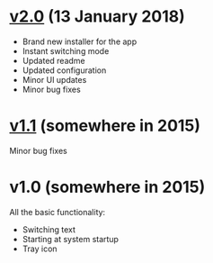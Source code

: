 # [v2.0](https://github.com/TolikPylypchuk/KeyboardSwitch/releases/tag/v2.0) (13 January 2018)

- Brand new installer for the app
- Instant switching mode
- Updated readme
- Updated configuration
- Minor UI updates
- Minor bug fixes

# [v1.1](https://github.com/TolikPylypchuk/KeyboardSwitch/releases/tag/v1.1) (somewhere in 2015)

Minor bug fixes

# v1.0 (somewhere in 2015)

All the basic functionality:
- Switching text
- Starting at system startup
- Tray icon
